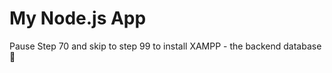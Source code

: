 # My Node.js App

Pause Step 70 and skip to step 99 to install XAMPP - the backend database :pushpin:
